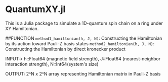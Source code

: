 # QuantumXY.jl
This is a Julia package to simulate a 1D-quantum spin chain on a ring under XY Hamiltonian.

##FUNCTION
```method1_hamiltonian(h, J, N)```: Constructing the Hamiltonian by its action toward Pauli-Z basis states
```method2_hamiltonian(h, J, N)```: Constructing the Hamiltonian by direct kronecker product

INPUT-> h::Float64 (magnetic field strength), J::Float64 (nearest-neighbor interaction strength), N::Int64(system's size)

OUTPUT: 2^N x 2^N array representing Hamiltonian matrix in Pauli-Z basis
